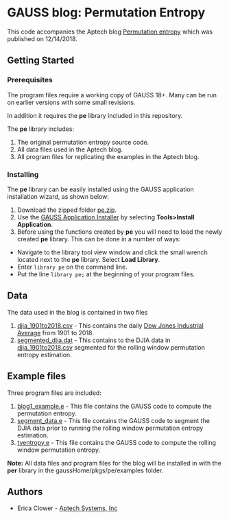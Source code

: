 # GAUSS blog: Permutation Entropy
This code accompanies the Aptech blog [Permutation entropy](https://www.aptech.com/blog/permutation-entropy/) which was published on 12/14/2018.

## Getting Started
### Prerequisites
The program files require a working copy of GAUSS 18+. Many can be run on earlier versions with some small revisions.

In addition it requires the **pe** library included in this repository.

The **pe** library includes:
1. The original permutation entropy source code.
2. All data files used in the Aptech blog.
3. All program files for replicating the examples in the Aptech blog.

### Installing
The **pe** library can be easily installed using the GAUSS application installation wizard, as shown below:

1. Download the zipped folder [pe.zip](msbur.zip).
2. Use the [GAUSS Application Installer](https://www.aptech.com/support/installation/using-the-applications-installer-wizard/) by selecting **Tools>Install Application**.
3. Before using the functions created by **pe** you will need to load the newly created **pe** library. This can be done in a number of ways:
  *  Navigate to the library tool view window and click the small wrench located next to the **pe** library. Select **Load Library**.
  *  Enter `library pe` on the command line.
  *  Put the line `library pe;` at the beginning of your program files.

## Data
The data used in the blog is contained in two files
1. [djia_1901to2018.csv](djia_1901to2018.csv) - This contains the daily [Dow Jones Industrial Average](https://us.spindices.com/indices/equity/dow-jones-industrial-average) from 1901 to 2018.  
2. [segmented_djia.dat](setmented_djia.dat) - This contains to the DJIA data in [djia_1901to2018.csv](djia_1901to2018.csv) segmented for the rolling window permutation entropy estimation.

## Example files
Three program files are included:
1. [blog1_example.e](blog1_example.e) - This file contains the GAUSS code to compute the permutation entropy.
2. [segment_data.e](segment_data.e) - This file contains the GAUSS code to segment the DJIA data prior to running the rolling window permutation entropy estimation.
3. [tventropy.e](tventropy.e) - This file contains the GAUSS code to compute the rolling window permutation entropy.

**Note:** All data files and program files for the blog will be installed in with the **per** library in the gaussHome/pkgs/pe/examples folder.

## Authors
*  Erica Clower - [Aptech Systems, Inc](www.aptech.com)
